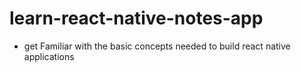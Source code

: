 # learn-react-native-notes-app

- get Familiar with the basic concepts needed to build react native applications
